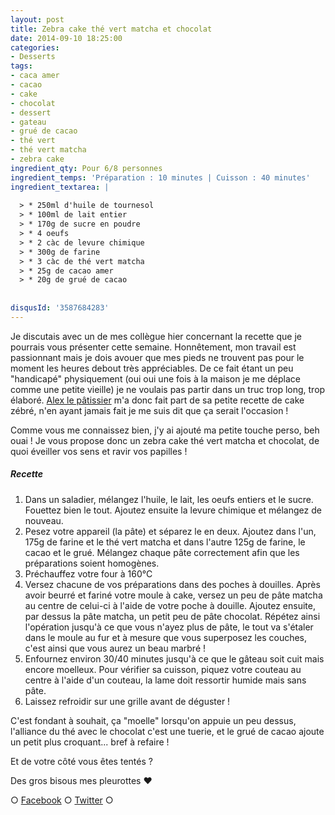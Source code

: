 ```yaml
---
layout: post
title: Zebra cake thé vert matcha et chocolat
date: 2014-09-10 18:25:00
categories: 
- Desserts
tags: 
- caca amer
- cacao
- cake
- chocolat
- dessert
- gateau
- grué de cacao
- thé vert
- thé vert matcha
- zebra cake
ingredient_qty: Pour 6/8 personnes
ingredient_temps: 'Préparation : 10 minutes | Cuisson : 40 minutes'
ingredient_textarea: |
  
  > * 250ml d'huile de tournesol
  > * 100ml de lait entier
  > * 170g de sucre en poudre
  > * 4 oeufs
  > * 2 càc de levure chimique
  > * 300g de farine
  > * 3 càc de thé vert matcha
  > * 25g de cacao amer
  > * 20g de grué de cacao
  
  
disqusId: '3587684283'
---
```


Je discutais avec un de mes collègue hier concernant la recette que je pourrais vous présenter cette semaine. Honnêtement, mon travail est passionnant mais je dois avouer que mes pieds ne trouvent pas pour le moment les heures debout très appréciables. De ce fait étant un peu "handicapé" physiquement (oui oui une fois à la maison je me déplace comme une petite vieille) je ne voulais pas partir dans un truc trop long, trop élaboré. [Alex le pâtissier](https://www.facebook.com/patisseriebyalex) m'a donc fait part de sa petite recette de cake zébré, n'en ayant jamais fait je me suis dit que ça serait l'occasion !

Comme vous me connaissez bien, j'y ai ajouté ma petite touche perso, beh ouai ! Je vous propose donc un zebra cake thé vert matcha et chocolat, de quoi éveiller vos sens et ravir vos papilles !

##### Recette

1.  Dans un saladier, mélangez l'huile, le lait, les oeufs entiers et le sucre. Fouettez bien le tout. Ajoutez ensuite la levure chimique et mélangez de nouveau.
2.  Pesez votre appareil (la pâte) et séparez le en deux. Ajoutez dans l'un, 175g de farine et le thé vert matcha et dans l'autre 125g de farine, le cacao et le grué. Mélangez chaque pâte correctement afin que les préparations soient homogènes.
3.  Préchauffez votre four à 160°C
4.  Versez chacune de vos préparations dans des poches à douilles. Après avoir beurré et fariné votre moule à cake, versez un peu de pâte matcha au centre de celui-ci à l'aide de votre poche à douille. Ajoutez ensuite, par dessus la pâte matcha, un petit peu de pâte chocolat. Répétez ainsi l'opération jusqu'à ce que vous n'ayez plus de pâte, le tout va s'étaler dans le moule au fur et à mesure que vous superposez les couches, c'est ainsi que vous aurez un beau marbré !
5.  Enfournez environ 30/40 minutes jusqu'à ce que le gâteau soit cuit mais encore moelleux. Pour vérifier sa cuisson, piquez votre couteau au centre à l'aide d'un couteau, la lame doit ressortir humide mais sans pâte.
6.  Laissez refroidir sur une grille avant de déguster !

C'est fondant à souhait, ça "moelle" lorsqu'on appuie un peu dessus, l'alliance du thé avec le chocolat c'est une tuerie, et le grué de cacao ajoute un petit plus croquant... bref à refaire !

Et de votre côté vous êtes tentés ?

Des gros bisous mes pleurottes ❤

○ [Facebook](https://www.facebook.com/crokmou.blog) ○ [Twitter](https://twitter.com/Crokmou) ○